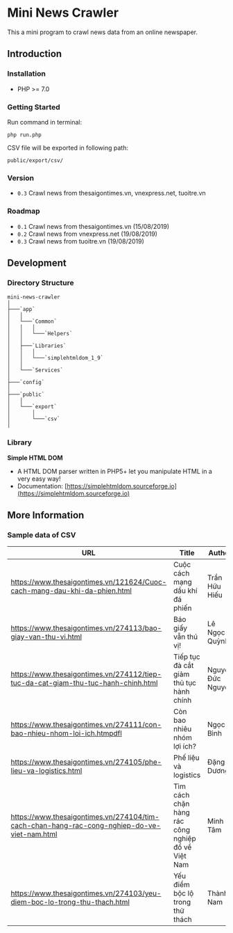 # Mini News Crawler

This a mini program to crawl news data from an online newspaper.

## Introduction

### Installation
- PHP >= 7.0

### Getting Started
Run command in terminal:

```
php run.php
```

CSV file will be exported in following path:

```
public/export/csv/
```

### Version
- `0.3` Crawl news from thesaigontimes.vn, vnexpress.net, tuoitre.vn

### Roadmap
- `0.1` Crawl news from thesaigontimes.vn (15/08/2019)
- `0.2` Crawl news from vnexpress.net (19/08/2019)
- `0.3` Crawl news from tuoitre.vn (19/08/2019)

## Development

### Directory Structure

```
mini-news-crawler
│
├───`app`
│   │
│   └───`Common`
│   │   │
│   │   └───`Helpers`
│   │
│   ├───`Libraries`
│   │   │
│   │   └───`simplehtmldom_1_9`
│   │
│   └───`Services`
│
├───`config`
│
├───`public`
│   │
│   └───`export`
│       │
│       └───`csv`
│
```


### Library

**Simple HTML DOM**

- A HTML DOM parser written in PHP5+ let you manipulate HTML in a very easy way!
- Documentation: [https://simplehtmldom.sourceforge.io](https://simplehtmldom.sourceforge.io)


## More Information

### Sample data of CSV

|URL|Title|Author|Date|
|---|---|---|---|
|https://www.thesaigontimes.vn/121624/Cuoc-cach-mang-dau-khi-da-phien.html|Cuộc cách mạng dầu khí đá phiến|Trần Hữu Hiếu|2014-10-24 19:25:00|
|https://www.thesaigontimes.vn/274113/bao-giay-van-thu-vi.html|Báo giấy vẫn thú vị!|Lê Ngọc Quỳnh|2018-06-21 10:20:00|
|https://www.thesaigontimes.vn/274112/tiep-tuc-da-cat-giam-thu-tuc-hanh-chinh.html|Tiếp tục đà cắt giảm thủ tục hành chính|Nguyễn Đức Nguyên|2018-06-25 11:21:00|
|https://www.thesaigontimes.vn/274111/con-bao-nhieu-nhom-loi-ich.htmpdfl|Còn bao nhiêu nhóm lợi ích?|Ngọc Bình|2018-06-25 11:21:00|
|https://www.thesaigontimes.vn/274105/phe-lieu-va-logistics.html|Phế liệu và logistics|Đặng Dương|2018-06-24 9:33:00|
|https://www.thesaigontimes.vn/274104/tim-cach-chan-hang-rac-cong-nghiep-do-ve-viet-nam.html|Tìm cách chặn hàng rác công nghiệp đổ về Việt Nam|Minh Tâm|2018-06-24 9:33:00
|https://www.thesaigontimes.vn/274103/yeu-diem-boc-lo-trong-thu-thach.html|Yếu điểm bộc lộ trong thử thách|Thành Nam|2018-06-22 15:36|

